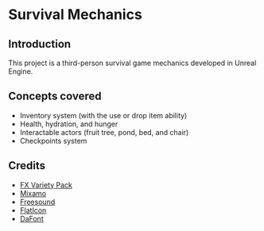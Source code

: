 # Survival Mechanics
## Introduction
This project is a third-person survival game mechanics developed in Unreal Engine.

## Concepts covered
- Inventory system (with the use or drop item ability)
- Health, hydration, and hunger
- Interactable actors (fruit tree, pond, bed, and chair)
- Checkpoints system

## Credits
- [FX Variety Pack](https://www.unrealengine.com/marketplace/en-US/product/a36bac8b05004e999dd4b1d332501f49)
- [Mixamo](https://www.mixamo.com/)
- [Freesound](https://freesound.org/)
- [FlatIcon](https://www.flaticon.com/)
- [DaFont](https://www.dafont.com/)
